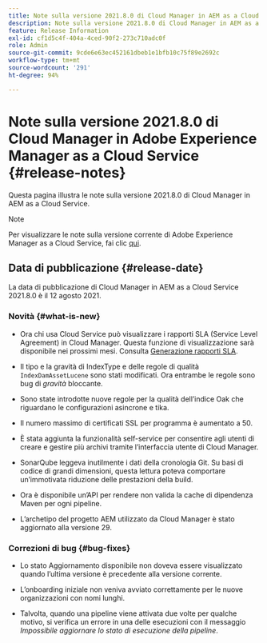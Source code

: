 ```yaml
---
title: Note sulla versione 2021.8.0 di Cloud Manager in AEM as a Cloud Service
description: Note sulla versione 2021.8.0 di Cloud Manager in AEM as a Cloud Service
feature: Release Information
exl-id: cf1d5c4f-404a-4ced-90f2-273c710adc0f
role: Admin
source-git-commit: 9cde6e63ec452161dbeb1e1bfb10c75f89e2692c
workflow-type: tm+mt
source-wordcount: '291'
ht-degree: 94%

---
```


# Note sulla versione 2021.8.0 di Cloud Manager in Adobe Experience Manager as a Cloud Service {#release-notes}

Questa pagina illustra le note sulla versione 2021.8.0 di Cloud Manager in AEM as a Cloud Service.

>[!NOTE]
>Per visualizzare le note sulla versione corrente di Adobe Experience Manager as a Cloud Service, fai clic [qui](https://experienceleague.adobe.com/docs/experience-manager-cloud-service/content/release-notes/release-notes/release-notes-current.html?lang=it).

## Data di pubblicazione {#release-date}

La data di pubblicazione di Cloud Manager in AEM as a Cloud Service 2021.8.0 è il 12 agosto 2021.

### Novità {#what-is-new}

* Ora chi usa Cloud Service può visualizzare i rapporti SLA (Service Level Agreement) in Cloud Manager. Questa funzione di visualizzazione sarà disponibile nei prossimi mesi.
Consulta [Generazione rapporti SLA](https://experienceleague.adobe.com/docs/experience-manager-cloud-service/content/implementing/using-cloud-manager/sla-reporting.html?lang=it).

* Il tipo e la gravità di IndexType e delle regole di qualità `IndexDamAssetLucene` sono stati modificati. Ora entrambe le regole sono bug di *gravità* bloccante.

* Sono state introdotte nuove regole per la qualità dell’indice Oak che riguardano le configurazioni asincrone e tika.

* Il numero massimo di certificati SSL per programma è aumentato a 50.

* È stata aggiunta la funzionalità self-service per consentire agli utenti di creare e gestire più archivi tramite l’interfaccia utente di Cloud Manager.

* SonarQube leggeva inutilmente i dati della cronologia Git. Su basi di codice di grandi dimensioni, questa lettura poteva comportare un’immotivata riduzione delle prestazioni della build.

* Ora è disponibile un’API per rendere non valida la cache di dipendenza Maven per ogni pipeline.

* L’archetipo del progetto AEM utilizzato da Cloud Manager è stato aggiornato alla versione 29.

### Correzioni di bug {#bug-fixes}

* Lo stato Aggiornamento disponibile non doveva essere visualizzato quando l’ultima versione è precedente alla versione corrente.

* L’onboarding iniziale non veniva avviato correttamente per le nuove organizzazioni con nomi lunghi.

* Talvolta, quando una pipeline viene attivata due volte per qualche motivo, si verifica un errore in una delle esecuzioni con il messaggio *Impossibile aggiornare lo stato di esecuzione della pipeline*.
